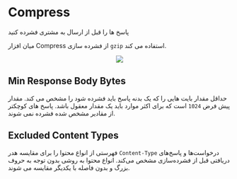 # Compress

پاسخ ها را قبل از ارسال به مشتری فشرده کنید

میان افزار Compress از فشرده سازی `gzip` استفاده می کند.

<p align="center"><img src="/assets/img/compress.png" /></p>

## Min Response Body Bytes

حداقل مقدار بایت هایی را که یک بدنه پاسخ باید فشرده شود را مشخص می کند. مقدار پیش فرض `1024` است که برای اکثر موارد باید یک مقدار معقول باشد. پاسخ های کوچکتر از مقادیر مشخص شده فشرده نمی شوند.

## Excluded Content Types

فهرستی از انواع محتوا را برای مقایسه هدر `Content-Type` درخواست‌ها و پاسخ‌های دریافتی قبل از فشرده‌سازی مشخص می‌کند. انواع محتوا به روشی بدون توجه به حروف بزرگ و بدون فاصله با یکدیگر مقایسه می شوند.

